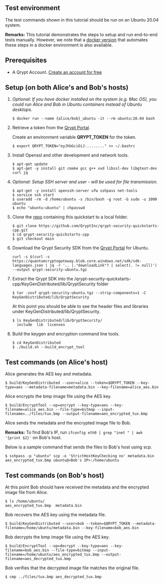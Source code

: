 ## Test environment

The test commands shown in this tutorial should be run on an Ubuntu 20.04 system.

**Remarks:** This tutorial demonstrates the steps to setup and run end-to-end tests manually. However, we note that a [docker version](demo/README.md) that automates these steps in a docker environment is also available.

## Prerequisites
- A Qrypt Account. [Create an account for free](https://portal.qrypt.com/register)

## Setup  (on both Alice's and Bob's hosts)
1. *Optional: If you have docker installed on the system (e.g. Mac OS), you could run Alice and Bob in Ubuntu containers instead of Ubuntu desktops.*
    ```
    $ docker run --name {alice/bob}_ubuntu -it --rm ubuntu:20.04 bash
    ```

1. Retrieve a token from the [Qrypt Portal](https://portal.qrypt.com/tokens).
    
    Create an environment variable **QRYPT_TOKEN** for the token. 
    ```
    $ export QRYPT_TOKEN="eyJhbGciOiJ........." >> ~/.bashrc
    ```
1. Install Openssl and other development and network tools.
    ```
    $ apt-get update
    $ apt-get -y install git cmake gcc g++ xxd libssl-dev libgtest-dev curl jq
    ```

1. *Optional: Setup SSH server and user - will be used for file transmission.*
    ```
    $ apt-get -y install openssh-server ufw sshpass net-tools
    $ service ssh start
    $ useradd -rm -d /home/ubuntu -s /bin/bash -g root -G sudo -u 1000 ubuntu
    $ echo "ubuntu:ubuntu" | chpasswd
    ```
1. Clone the [repo](https://github.com/QryptInc/qrypt-security-quickstarts-cpp) containing this quickstart to a local folder.
    ```
    $ git clone https://github.com/QryptInc/qrypt-security-quickstarts-cpp.git
    $ cd qrypt-security-quickstarts-cpp
    $ git checkout main
    ```
1. Download the Qrypt Security SDK from the [Qrypt Portal](https://portal.qrypt.com/downloads/sdk-downloads) for Ubuntu.
    ```
    curl -s $(curl -s https://quantumcryptogateway.blob.core.windows.net/sdk/sdk-languages.json | jq -r '.. |."downloadLink"? | select(. != null)') --output qrypt-security-ubuntu.tgz
    ```
1. Extract the Qrypt SDK into the /qrypt-security-quickstarts-cpp/KeyGenDistributed/lib/QryptSecurity folder
    ```
    $ tar -zxvf qrypt-security-ubuntu.tgz --strip-components=1 -C KeyGenDistributed/lib/QryptSecurity
    ```
    At this point you should be able to see the header files and libraries under KeyGenDistributed/lib/QryptSecurity.
    ```
    $ ls KeyGenDistributed/lib/QryptSecurity/
      include  lib  licenses
    ```
1. Build the keygen and encryption command line tools.
    ```
    $ cd KeyGenDistributed
    $ ./build.sh --build_encrypt_tool
    ```

## Test commands (on Alice's host)
Alice generates the AES key and metadata.
```
$ build/KeyGenDistributed --user=alice --token=$QRYPT_TOKEN --key-type=aes --metadata-filename=metadata.bin --key-filename=alice_aes.bin
```

Alice encrypts the bmp image file using the AES key.
```
$ build/EncryptTool --op=encrypt --key-type=aes --key-filename=alice_aes.bin --file-type=bitmap --input-filename=../files/tux.bmp --output-filename=aes_encrypted_tux.bmp
```

Alice sends the metadata and the encrypted image file to Bob. 

**Remarks:** To find Bob's IP, run `ifconfig eth0 | grep "inet " | awk '{print $2}'` on Bob's host.

Below is a sample command that sends the files to Bob's host using scp.
```
$ sshpass -p "ubuntu" scp -o 'StrictHostKeyChecking no' metadata.bin aes_encrypted_tux.bmp ubuntu@<Bob's IP>:/home/ubuntu
```

## Test commands (on Bob's host)
At this point Bob should have received the metadata and the encrypted image file from Alice.
```
$ ls /home/ubuntu/
aes_encrypted_tux.bmp  metadata.bin
```

Bob recovers the AES key using the metadata file.
```
$ build/KeyGenDistributed --user=bob --token=$QRYPT_TOKEN --metadata-filename=/home/ubuntu/metadata.bin --key-filename=bob_aes.bin
```

Bob decrypts the bmp image file using the AES key.
```
$ build/EncryptTool --op=decrypt --key-type=aes --key-filename=bob_aes.bin --file-type=bitmap --input-filename=/home/ubuntu/aes_encrypted_tux.bmp --output-filename=aes_decrypted_tux.bmp
```

Bob verifies that the decrypted image file matches the original file.
```
$ cmp ../files/tux.bmp aes_decrypted_tux.bmp
```
